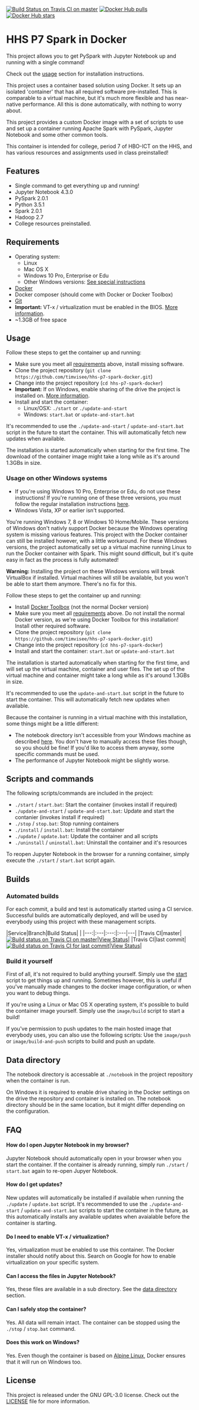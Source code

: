 [![Build Status on Travis CI on master](https://travis-ci.org/timvisee/hhs-p7-spark-docker.svg?branch=master)](#automated-builds)
[![Docker Hub pulls](https://img.shields.io/docker/pulls/timvisee/hhs-p7-spark-docker.svg)](https://hub.docker.com/r/timvisee/hhs-p7-spark-docker/)
[![Docker Hub stars](https://img.shields.io/docker/stars/timvisee/hhs-p7-spark-docker.svg)](https://hub.docker.com/r/timvisee/hhs-p7-spark-docker/)

# HHS P7 Spark in Docker
This project allows you to get PySpark with Jupyter Notebook up and running
with a single command!

Check out the [usage](#usage) section for installation instructions.

This project uses a container based solution using Docker. It sets up an
isolated 'container' that has all required software pre-installed. This
is comparable to a virtual machine, but it's much more flexible and has
near-native performance. All this is done automatically, with nothing to
worry about.

This project provides a custom Docker image with a set of scripts to use and
set up a container running Apache Spark with PySpark, Jupyter Notebook and some
other common tools.

This container is intended for college, period 7 of HBO-ICT on the HHS,
and has various resources and assignments used in class preinstalled!

## Features
* Single command to get everything up and running!
* Jupyter Notebook 4.3.0
* PySpark 2.0.1
* Python 3.5.1
* Spark 2.0.1
* Hadoop 2.7
* College resources preinstalled.

## Requirements
* Operating system:
    * Linux
    * Mac OS X
    * Windows 10 Pro, Enterprise or Edu
    * Other Windows versions: [See special instructions](#usage-on-other-windows-systems)
* [Docker](https://www.docker.com/)
* Docker composer (should come with Docker or Docker Toolbox)
* [Git](https://git-scm.com/)
* **Important:** VT-x / virtualization must be enabled in the BIOS.
  [More information](https://www.howtogeek.com/213795/how-to-enable-intel-vt-x-in-your-computers-bios-or-uefi-firmware/).
* ~1.3GB of free space

## Usage
Follow these steps to get the container up and running:
* Make sure you meet all [requirements](#requirements) above,
  install missing software.
* Clone the project repository
  (`git clone https://github.com/timvisee/hhs-p7-spark-docker.git`)
* Change into the project repository
  (`cd hhs-p7-spark-docker`)
* **Important:** If on Windows, enable sharing of the drive the project is
  installed on.
  [More information](https://blogs.msdn.microsoft.com/stevelasker/2016/06/14/configuring-docker-for-windows-volumes/).
* Install and start the container:
    * Linux/OSX: `./start` or `./update-and-start`
    * Windows: `start.bat` or `update-and-start.bat`

It's recommended to use the `./update-and-start` / `update-and-start.bat`
script in the future to start the container. This will automatically fetch
new updates when available.

The installation is started automatically when starting for the first time.
The download of the container image might take a long while as it's around
1.3GBs in size.

### Usage on other Windows systems
* If you're using Windows 10 Pro, Enterprise or Edu, do not use these instructions!
If you're running one of these three versions, you must follow the regular installation instructions [here](#usage).
* Windows Vista, XP or earlier isn't supported.

You're running Windows 7, 8 or Windows 10 Home/Mobile.
These versions of Windows don't nativly support Docker because the Windows
operating system is missing various features.
This project with the Docker container can still be installed however,
with a little workaround.
For these Windows versions, the project automatically set up a virtual machine
running Linux to run the Docker container with Spark.
This might sound difficult,
but it's quite easy in fact as the process is fully automated!

**Warning:** Installing the project on these Windows versions will break
VirtualBox if installed. Virtual machines will still be available,
but you won't be able to start them anymore. There's no fix for this.

Follow these steps to get the container up and running:
* Install [Docker Toolbox](https://www.docker.com/products/docker-toolbox) (not the normal Docker version)
* Make sure you meet all [requirements](#requirements) above.
  Do not install the normal Docker version, as we're using Docker Toolbox for this installation!
  Install other required software.
* Clone the project repository
  (`git clone https://github.com/timvisee/hhs-p7-spark-docker.git`)
* Change into the project repository
  (`cd hhs-p7-spark-docker`)
* Install and start the container: `start.bat` or `update-and-start.bat`

The installation is started automatically when starting for the first time,
and will set up the virtual machine, container and user files.
The set up of the virtual machine and container might take a long while as it's
around 1.3GBs in size.

It's recommended to use the `update-and-start.bat` script in the future to
start the container. This will automatically fetch new updates when available.

Because the container is running in a virtual machine with this installation, 
some things might be a little different:
* The notebook directory isn't accessible from your Windows
  machine as described [here](#data-directory). You don't have to manually
  access these files though, so you should be fine! If you'd like to access
  them anyway, some specific commands must be used.
* The performance of Jupyter Notebook might be slightly worse.

## Scripts and commands
The following scripts/commands are included in the project:
* `./start` / `start.bat`:
  Start the container (invokes install if required)
* `./update-and-start` / `update-and-start.bat`:
  Update and start the contanier (invokes install if required)
* `./stop` / `stop.bat`:
  Stop running containers
* `./install` / `install.bat`:
  Install the container
* `./update` / `update.bat`:
  Update the container and all scripts
* `./uninstall` / `uninstall.bat`:
  Uninstall the container and it's resources

To reopen Jupyter Notebook in the browser for a running container,
simply execute the `./start` / `start.bat` script again.

## Builds
### Automated builds
For each commit, a build and test is automatically started using a CI service.
Successful builds are automatically deployed, and will be used by everybody
using this project with these management scripts.

|Service|Branch|Build Status| |
|---:|:---|:---:|:---|---|
|Travis CI|master|[![Build status on Travis CI on master](https://travis-ci.org/timvisee/hhs-p7-spark-docker.svg?branch=master)](https://travis-ci.org/timvisee/hhs-p7-spark-docker)|[View Status](https://travis-ci.org/timvisee/hhs-p7-spark-docker)|
|Travis CI|last commit|[![Build status on Travis CI for last commit](https://travis-ci.org/timvisee/hhs-p7-spark-docker.svg)](https://travis-ci.org/timvisee/hhs-p7-spark-docker)|[View Status](https://travis-ci.org/timvisee/hhs-p7-spark-docker)|

### Build it yourself
First of all, it's not required to build anything yourself. Simply use the
[start](#usage) script to get things up and running.
Sometimes however, this is useful if you've manually made changes to the docker
image configuration, or when you want to debug things.

If you're using a Linux or Mac OS X operating system, it's possible to build
the container image yourself.
Simply use the `image/build` script to start a build!

If you've permission to push updates to the main hosted image that everybody
uses, you can also use the following scripts:
Use the `image/push` or `image/build-and-push` scripts to build and push an
update.

## Data directory
The notebook directory is accessable at `./notebook` in the project repository
when the container is run.

On Windows it is required to enable drive sharing in the Docker settings on the
drive the repository and container is installed on. The notebook directory
should be in the same location, but it might differ depending on the
configuration.

## FAQ
#### How do I open Jupyter Notebook in my browser?
Jupyter Notebook should automatically open in your browser when you start the
container.
If the container is already running, simply run `./start` / `start.bat` again
to re-open Jupyer Notebook.

#### How do I get updates?
New updates will automatically be installed if available when running the
`./update` / `update.bat` script. It's recommended to use the
`./update-and-start` / `update-and-start.bat` scripts to start the container
in the future, as this automatically installs any available updates when
avaialable before the container is starting.

#### Do I need to enable VT-x / virtualization?
Yes, virtualization must be enabled to use this container.
The Docker installer should notify about this.
Search on Google for how to enable virtualization on your specific system.

#### Can I access the files in Jupyter Notebook?
Yes, these files are available in a sub directory.
See the [data directory](#data-directory) section.

#### Can I safely stop the container?
Yes. All data will remain intact.
The container can be stopped using the `./stop` / `stop.bat` command.

#### Does this work on Windows?
Yes. Even though the container is based on
[Alpine Linux](https://alpinelinux.org/), Docker ensures that it will run on
Windows too.

## License
This project is released under the GNU GPL-3.0 license.
Check out the [LICENSE](LICENSE) file for more information.
